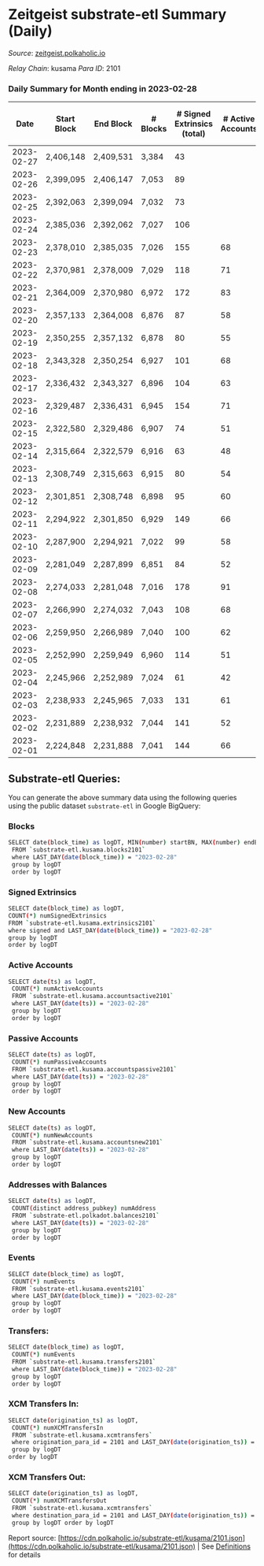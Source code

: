 # Zeitgeist substrate-etl Summary (Daily)

_Source_: [zeitgeist.polkaholic.io](https://zeitgeist.polkaholic.io)

*Relay Chain*: kusama
*Para ID*: 2101



### Daily Summary for Month ending in 2023-02-28


| Date | Start Block | End Block | # Blocks | # Signed Extrinsics (total) | # Active Accounts | # Passive | # New | # Addresses with Balances | # Events | # Transfers | # XCM Transfers In | # XCM Transfers Out | Issues | 
| ---- | ----------- | --------- | -------- | --------------------------- | ----------------- | --------- | ----- | ------------------------- | -------- | ----------- | ------------------ | ------------------- | ------ |
| 2023-02-27 | 2,406,148 | 2,409,531 | 3,384 | 43 |  |  |  |  | 20,880 | 25  |   |   |  |
| 2023-02-26 | 2,399,095 | 2,406,147 | 7,053 | 89 |  |  |  | 15,542 | 46,733 | 28  |   |   |  |
| 2023-02-25 | 2,392,063 | 2,399,094 | 7,032 | 73 |  |  |  | 15,537 | 46,530 | 49  |   |   |  |
| 2023-02-24 | 2,385,036 | 2,392,062 | 7,027 | 106 |  |  |  | 15,534 | 44,752 | 53  |   |   |  |
| 2023-02-23 | 2,378,010 | 2,385,035 | 7,026 | 155 | 68 |  | 6 | 15,517 | 47,041 | 77  |   |   |  |
| 2023-02-22 | 2,370,981 | 2,378,009 | 7,029 | 118 | 71 |  | 9 | 15,513 | 46,909 | 74  |   |   |  |
| 2023-02-21 | 2,364,009 | 2,370,980 | 6,972 | 172 | 83 |  | 15 | 15,507 | 45,197 | 90  |   |   |  |
| 2023-02-20 | 2,357,133 | 2,364,008 | 6,876 | 87 | 58 |  | 8 | 15,494 | 44,806 | 29  |   |   |  |
| 2023-02-19 | 2,350,255 | 2,357,132 | 6,878 | 80 | 55 |  | 3 | 15,488 | 43,088 | 12  |   |   |  |
| 2023-02-18 | 2,343,328 | 2,350,254 | 6,927 | 101 | 68 |  | 5 | 15,486 | 45,306 | 32  |   |   |  |
| 2023-02-17 | 2,336,432 | 2,343,327 | 6,896 | 104 | 63 |  | 6 | 15,482 | 43,222 | 44  |   |   |  |
| 2023-02-16 | 2,329,487 | 2,336,431 | 6,945 | 154 | 71 |  | 14 | 15,477 | 45,593 | 86  |   |   |  |
| 2023-02-15 | 2,322,580 | 2,329,486 | 6,907 | 74 | 51 |  | 4 | 15,468 | 44,736 | 19  |   |   |  |
| 2023-02-14 | 2,315,664 | 2,322,579 | 6,916 | 63 | 48 |  | 1 | 15,464 | 42,686 | 11  |   |   |  |
| 2023-02-13 | 2,308,749 | 2,315,663 | 6,915 | 80 | 54 |  | 3 | 15,464 | 44,705 | 18  |   |   |  |
| 2023-02-12 | 2,301,851 | 2,308,748 | 6,898 | 95 | 60 |  | 5 | 15,461 | 42,742 | 41  |   |   |  |
| 2023-02-11 | 2,294,922 | 2,301,850 | 6,929 | 149 | 66 |  | 7 | 15,456 | 44,832 | 62  |   |   |  |
| 2023-02-10 | 2,287,900 | 2,294,921 | 7,022 | 99 | 58 |  | 4 | 15,451 | 43,125 | 22  |   |   |  |
| 2023-02-09 | 2,281,049 | 2,287,899 | 6,851 | 84 | 52 |  | 3 | 15,447 | 44,371 | 29  |   |   |  |
| 2023-02-08 | 2,274,033 | 2,281,048 | 7,016 | 178 | 91 |  | 7 | 15,445 | 43,660 | 83  |   |   |  |
| 2023-02-07 | 2,266,990 | 2,274,032 | 7,043 | 108 | 68 |  | 8 | 15,438 | 45,578 | 39  |   |   |  |
| 2023-02-06 | 2,259,950 | 2,266,989 | 7,040 | 100 | 62 |  | 4 | 15,430 | 45,513 | 54  |   |   |  |
| 2023-02-05 | 2,252,990 | 2,259,949 | 6,960 | 114 | 51 |  | 6 | 15,426 | 45,103 | 45  |   |   |  |
| 2023-02-04 | 2,245,966 | 2,252,989 | 7,024 | 61 | 42 |  | 6 | 15,420 | 43,014 | 20  |   |   |  |
| 2023-02-03 | 2,238,933 | 2,245,965 | 7,033 | 131 | 61 |  | 6 | 15,415 | 45,401 | 81  |   |   |  |
| 2023-02-02 | 2,231,889 | 2,238,932 | 7,044 | 141 | 52 |  | 11 | 15,411 | 45,271 | 86  |   |   |  |
| 2023-02-01 | 2,224,848 | 2,231,888 | 7,041 | 144 | 66 |  | 6 | 15,400 | 43,864 | 147  |   |   |  |

## Substrate-etl Queries:
You can generate the above summary data using the following queries using the public dataset `substrate-etl` in Google BigQuery:

### Blocks
```bash
SELECT date(block_time) as logDT, MIN(number) startBN, MAX(number) endBN, COUNT(*) numBlocks 
 FROM `substrate-etl.kusama.blocks2101`  
 where LAST_DAY(date(block_time)) = "2023-02-28" 
 group by logDT 
 order by logDT
```

### Signed Extrinsics
```bash
SELECT date(block_time) as logDT, 
COUNT(*) numSignedExtrinsics 
FROM `substrate-etl.kusama.extrinsics2101`  
where signed and LAST_DAY(date(block_time)) = "2023-02-28" 
group by logDT 
order by logDT
```

### Active Accounts
```bash
SELECT date(ts) as logDT, 
 COUNT(*) numActiveAccounts 
 FROM `substrate-etl.kusama.accountsactive2101` 
 where LAST_DAY(date(ts)) = "2023-02-28" 
 group by logDT 
 order by logDT
```

### Passive Accounts
```bash
SELECT date(ts) as logDT, 
 COUNT(*) numPassiveAccounts 
 FROM `substrate-etl.kusama.accountspassive2101` 
 where LAST_DAY(date(ts)) = "2023-02-28" 
 group by logDT 
 order by logDT
```

### New Accounts
```bash
SELECT date(ts) as logDT, 
 COUNT(*) numNewAccounts 
 FROM `substrate-etl.kusama.accountsnew2101` 
 where LAST_DAY(date(ts)) = "2023-02-28" 
 group by logDT
 order by logDT
```

### Addresses with Balances
```bash
SELECT date(ts) as logDT,
 COUNT(distinct address_pubkey) numAddress 
 FROM `substrate-etl.polkadot.balances2101` 
 where LAST_DAY(date(ts)) = "2023-02-28" 
 group by logDT 
 order by logDT
```

### Events
```bash
SELECT date(block_time) as logDT, 
 COUNT(*) numEvents 
 FROM `substrate-etl.kusama.events2101` 
 where LAST_DAY(date(block_time)) = "2023-02-28" 
 group by logDT 
 order by logDT
```

### Transfers:
```bash
SELECT date(block_time) as logDT, 
 COUNT(*) numEvents 
 FROM `substrate-etl.kusama.transfers2101` 
 where LAST_DAY(date(block_time)) = "2023-02-28" 
 group by logDT 
 order by logDT
```

### XCM Transfers In:
```bash
SELECT date(origination_ts) as logDT, 
 COUNT(*) numXCMTransfersIn 
 FROM `substrate-etl.kusama.xcmtransfers` 
 where origination_para_id = 2101 and LAST_DAY(date(origination_ts)) = "2023-02-28" 
 group by logDT 
order by logDT
```

### XCM Transfers Out:
```bash
SELECT date(origination_ts) as logDT, 
 COUNT(*) numXCMTransfersOut 
 FROM `substrate-etl.kusama.xcmtransfers` 
 where destination_para_id = 2101 and LAST_DAY(date(origination_ts)) = "2023-02-28" 
 group by logDT order by logDT
```


Report source: [https://cdn.polkaholic.io/substrate-etl/kusama/2101.json](https://cdn.polkaholic.io/substrate-etl/kusama/2101.json) | See [Definitions](/DEFINITIONS.md) for details
